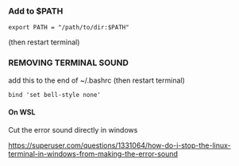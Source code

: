 ### Add to $PATH

    export PATH = "/path/to/dir:$PATH"
    
(then restart terminal)

### REMOVING TERMINAL SOUND

add this to the end of ~/.bashrc (then restart terminal)

    bind 'set bell-style none'

#### On WSL

Cut the error sound directly in windows

https://superuser.com/questions/1331064/how-do-i-stop-the-linux-terminal-in-windows-from-making-the-error-sound